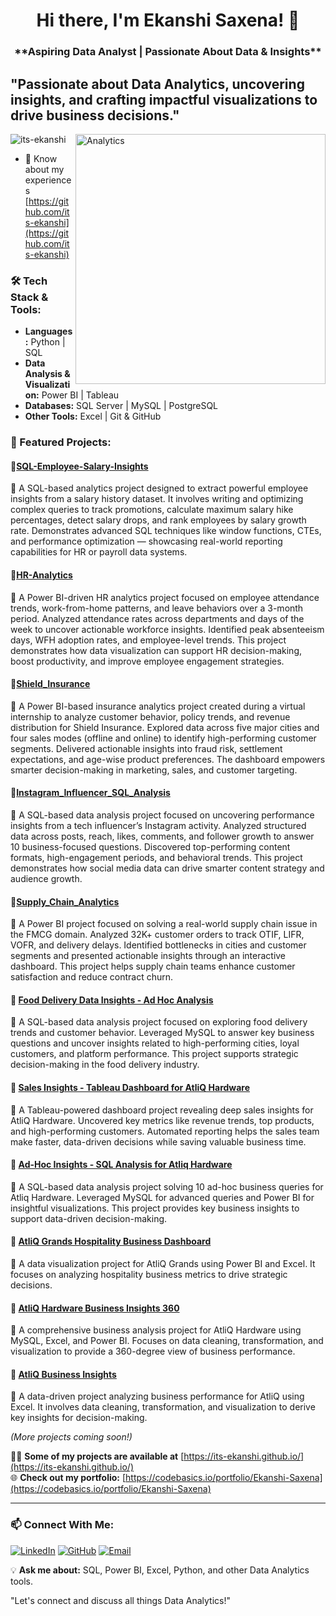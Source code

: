 <h1 align="center">Hi there, I'm Ekanshi Saxena! 👋
</h1>
<h3 align="center">**Aspiring Data Analyst | Passionate About Data & Insights**</h3>

"Passionate about Data Analytics, uncovering insights, and crafting impactful visualizations to drive business decisions."
---

<img align="right" alt="Analytics" width="400" src="https://miro.medium.com/v2/resize:fit:1200/1*DsIpnvUFCtKFEXCWLx3g5Q.gif">

<p align="left"> <img src="https://komarev.com/ghpvc/?username=its-ekanshi&label=Profile%20views&color=0e75b6&style=flat" alt="its-ekanshi" /> </p>

- 📄 Know about my experiences [https://github.com/its-ekanshi](https://github.com/its-ekanshi)

### 🛠 Tech Stack & Tools:
- **Languages:** Python | SQL 
- **Data Analysis & Visualization:** Power BI | Tableau
- **Databases:** SQL Server | MySQL | PostgreSQL 
- **Other Tools:** Excel | Git & GitHub

### 📌 Featured Projects:
#### 🔹[SQL-Employee-Salary-Insights](https://github.com/its-ekanshi/SQL-Employee-Salary-Insights)
📌 A SQL-based analytics project designed to extract powerful employee insights from a salary history dataset. It involves writing and optimizing complex queries to track promotions, calculate maximum salary hike percentages, detect salary drops, and rank employees by salary growth rate. Demonstrates advanced SQL techniques like window functions, CTEs, and performance optimization — showcasing real-world reporting capabilities for HR or payroll data systems.

#### 🔹[HR-Analytics](https://github.com/its-ekanshi/HR-Analytics)
📌 A Power BI-driven HR analytics project focused on employee attendance trends, work-from-home patterns, and leave behaviors over a 3-month period. Analyzed attendance rates across departments and days of the week to uncover actionable workforce insights. Identified peak absenteeism days, WFH adoption rates, and employee-level trends. This project demonstrates how data visualization can support HR decision-making, boost productivity, and improve employee engagement strategies.

#### 🔹[Shield_Insurance](https://github.com/its-ekanshi/Shield_Insurance)
📌 A Power BI-based insurance analytics project created during a virtual internship to analyze customer behavior, policy trends, and revenue distribution for Shield Insurance. Explored data across five major cities and four sales modes (offline and online) to identify high-performing customer segments. Delivered actionable insights into fraud risk, settlement expectations, and age-wise product preferences. The dashboard empowers smarter decision-making in marketing, sales, and customer targeting.

#### 🔹[Instagram_Influencer_SQL_Analysis](https://github.com/its-ekanshi/instagram-influencer-sql-analysis)
📌 A SQL-based data analysis project focused on uncovering performance insights from a tech influencer’s Instagram activity. Analyzed structured data across posts, reach, likes, comments, and follower growth to answer 10 business-focused questions. Discovered top-performing content formats, high-engagement periods, and behavioral trends. This project demonstrates how social media data can drive smarter content strategy and audience growth.

#### 🔹[Supply_Chain_Analytics](https://github.com/its-ekanshi/supply-chain-service-level-analytics)
📌 A Power BI project focused on solving a real-world supply chain issue in the FMCG domain. Analyzed 32K+ customer orders to track OTIF, LIFR, VOFR, and delivery delays. Identified bottlenecks in cities and customer segments and presented actionable insights through an interactive dashboard. This project helps supply chain teams enhance customer satisfaction and reduce contract churn.

#### 🔹 [Food Delivery Data Insights - Ad Hoc Analysis](https://github.com/its-ekanshi/SQL-Food-Delivery-Insights)
📌 A SQL-based data analysis project focused on exploring food delivery trends and customer behavior. Leveraged MySQL to answer key business questions and uncover insights related to high-performing cities, loyal customers, and platform performance. This project supports strategic decision-making in the food delivery industry.

#### 🔹 [Sales Insights - Tableau Dashboard for AtliQ Hardware](https://github.com/its-ekanshi/Tableau-Sales-Insights-AtliQ-Hardware)
📌 A Tableau-powered dashboard project revealing deep sales insights for AtliQ Hardware. Uncovered key metrics like revenue trends, top products, and high-performing customers. Automated reporting helps the sales team make faster, data-driven decisions while saving valuable business time.

#### 🔹 [Ad-Hoc Insights - SQL Analysis for Atliq Hardware](https://github.com/its-ekanshi/SQL-AdHoc-Insights-Atliq-Hardware)
📌 A SQL-based data analysis project solving 10 ad-hoc business queries for Atliq Hardware. Leveraged MySQL for advanced queries and Power BI for insightful visualizations. This project provides key business insights to support data-driven decision-making.

#### 🔹 [AtliQ Grands Hospitality Business Dashboard](https://github.com/its-ekanshi/AtliQ-Grands-Hospitality-Business-Dashboard)
📌 A data visualization project for AtliQ Grands using Power BI and Excel. It focuses on analyzing hospitality business metrics to drive strategic decisions.

#### 🔹 [AtliQ Hardware Business Insights 360](https://github.com/its-ekanshi/AtliQ-Hardware-Business-Insights-360)
📌 A comprehensive business analysis project for AtliQ Hardware using MySQL, Excel, and Power BI. Focuses on data cleaning, transformation, and visualization to provide a 360-degree view of business performance.

#### 🔹 [AtliQ Business Insights](https://github.com/its-ekanshi/AtliQ-Business-Insights)
📌 A data-driven project analyzing business performance for AtliQ using Excel. It involves data cleaning, transformation, and visualization to derive key insights for decision-making.

_(More projects coming soon!)_

👨‍💻 **Some of my projects are available at** [https://its-ekanshi.github.io/](https://its-ekanshi.github.io/)  
🌐 **Check out my portfolio:** [https://codebasics.io/portfolio/Ekanshi-Saxena](https://codebasics.io/portfolio/Ekanshi-Saxena)

---

### 📫 Connect With Me:
[![LinkedIn](https://img.shields.io/badge/LinkedIn-blue?style=for-the-badge&logo=linkedin)](https://www.linkedin.com/in/ekanshisaxena/)
[![GitHub](https://img.shields.io/badge/GitHub-black?style=for-the-badge&logo=github)](https://github.com/its-ekanshi)
[![Email](https://img.shields.io/badge/Email-red?style=for-the-badge&logo=gmail)](mailto:saxena.ekanshi30@gmail.com)

💡 **Ask me about:** SQL, Power BI, Excel, Python, and other Data Analytics tools.

"Let's connect and discuss all things Data Analytics!"
